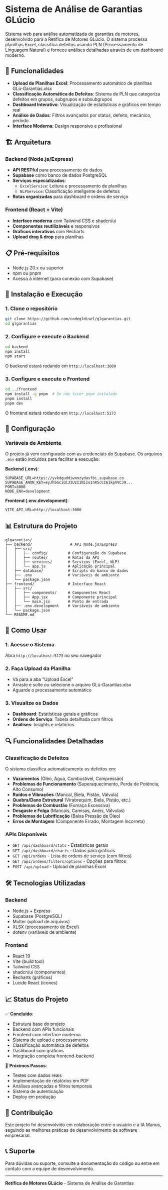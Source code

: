 # Sistema de Análise de Garantias GLúcio

Sistema web para análise automatizada de garantias de motores, desenvolvido para a Retífica de Motores GLúcio. O sistema processa planilhas Excel, classifica defeitos usando PLN (Processamento de Linguagem Natural) e fornece análises detalhadas através de um dashboard moderno.

## 🚀 Funcionalidades

- **Upload de Planilhas Excel**: Processamento automático de planilhas GLú-Garantias.xlsx
- **Classificação Automática de Defeitos**: Sistema de PLN que categoriza defeitos em grupos, subgrupos e subsubgrupos
- **Dashboard Interativo**: Visualização de estatísticas e gráficos em tempo real
- **Análise de Dados**: Filtros avançados por status, defeito, mecânico, período
- **Interface Moderna**: Design responsivo e profissional

## 🏗️ Arquitetura

### Backend (Node.js/Express)
- **API RESTful** para processamento de dados
- **Supabase** como banco de dados PostgreSQL
- **Serviços especializados**:
  - `ExcelService`: Leitura e processamento de planilhas
  - `NLPService`: Classificação inteligente de defeitos
- **Rotas organizadas** para dashboard e ordens de serviço

### Frontend (React + Vite)
- **Interface moderna** com Tailwind CSS e shadcn/ui
- **Componentes reutilizáveis** e responsivos
- **Gráficos interativos** com Recharts
- **Upload drag & drop** para planilhas

## 📋 Pré-requisitos

- Node.js 20.x ou superior
- npm ou pnpm
- Acesso à internet (para conexão com Supabase)

## 🚀 Instalação e Execução

### 1. Clone o repositório
```bash
git clone https://github.com/codegldisel/glgarantias.git
cd glgarantias
```

### 2. Configure e execute o Backend
```bash
cd backend
npm install
npm start
```
O backend estará rodando em `http://localhost:3000`

### 3. Configure e execute o Frontend
```bash
cd ../frontend
npm install -g pnpm  # Se não tiver pnpm instalado
pnpm install
pnpm dev
```
O frontend estará rodando em `http://localhost:5173`

## 🔧 Configuração

### Variáveis de Ambiente

O projeto já vem configurado com as credenciais do Supabase. Os arquivos `.env` estão incluídos para facilitar a execução:

**Backend (.env)**:
```env
SUPABASE_URL=https://yvkdquddiwnnzydasfbi.supabase.co
SUPABASE_ANON_KEY=eyJhbGciOiJIUzI1NiIsInR5cCI6IkpXVCJ9...
PORT=3000
NODE_ENV=development
```

**Frontend (.env.development)**:
```env
VITE_API_URL=http://localhost:3000
```

## 📊 Estrutura do Projeto

```
glgarantias/
├── backend/                 # API Node.js/Express
│   ├── src/
│   │   ├── config/         # Configuração do Supabase
│   │   ├── routes/         # Rotas da API
│   │   ├── services/       # Serviços (Excel, NLP)
│   │   └── app.js          # Aplicação principal
│   ├── database/           # Scripts do banco de dados
│   ├── .env                # Variáveis de ambiente
│   └── package.json
├── frontend/               # Interface React
│   ├── src/
│   │   ├── components/     # Componentes React
│   │   ├── App.jsx         # Componente principal
│   │   └── main.jsx        # Ponto de entrada
│   ├── .env.development    # Variáveis de ambiente
│   └── package.json
└── README.md
```

## 🎯 Como Usar

### 1. Acesse o Sistema
Abra `http://localhost:5173` no seu navegador

### 2. Faça Upload da Planilha
- Vá para a aba "Upload Excel"
- Arraste e solte ou selecione o arquivo GLú-Garantias.xlsx
- Aguarde o processamento automático

### 3. Visualize os Dados
- **Dashboard**: Estatísticas gerais e gráficos
- **Ordens de Serviço**: Tabela detalhada com filtros
- **Análises**: Insights e relatórios

## 🔍 Funcionalidades Detalhadas

### Classificação de Defeitos
O sistema classifica automaticamente os defeitos em:

- **Vazamentos** (Óleo, Água, Combustível, Compressão)
- **Problemas de Funcionamento** (Superaquecimento, Perda de Potência, Alto Consumo)
- **Ruídos e Vibrações** (Mancal, Biela, Pistão, Válvula)
- **Quebra/Dano Estrutural** (Virabrequim, Biela, Pistão, etc.)
- **Problemas de Combustão** (Fumaça Excessiva)
- **Desgaste e Folga** (Mancais, Camisas, Anéis, Válvulas)
- **Problemas de Lubrificação** (Baixa Pressão de Óleo)
- **Erros de Montagem** (Componente Errado, Montagem Incorreta)

### APIs Disponíveis

- `GET /api/dashboard/stats` - Estatísticas gerais
- `GET /api/dashboard/charts` - Dados para gráficos
- `GET /api/ordens` - Lista de ordens de serviço (com filtros)
- `GET /api/ordens/filters/options` - Opções para filtros
- `POST /api/upload` - Upload de planilhas Excel

## 🛠️ Tecnologias Utilizadas

### Backend
- Node.js + Express
- Supabase (PostgreSQL)
- Multer (upload de arquivos)
- XLSX (processamento de Excel)
- dotenv (variáveis de ambiente)

### Frontend
- React 19
- Vite (build tool)
- Tailwind CSS
- shadcn/ui (componentes)
- Recharts (gráficos)
- Lucide React (ícones)

## 📈 Status do Projeto

✅ **Concluído**:
- Estrutura base do projeto
- Backend com APIs funcionais
- Frontend com interface moderna
- Sistema de upload e processamento
- Classificação automática de defeitos
- Dashboard com gráficos
- Integração completa frontend-backend

🔄 **Próximos Passos**:
- Testes com dados reais
- Implementação de relatórios em PDF
- Análises avançadas e filtros temporais
- Sistema de autenticação
- Deploy em produção

## 🤝 Contribuição

Este projeto foi desenvolvido em colaboração entre o usuário e a IA Manus, seguindo as melhores práticas de desenvolvimento de software empresarial.

## 📞 Suporte

Para dúvidas ou suporte, consulte a documentação do código ou entre em contato com a equipe de desenvolvimento.

---

**Retífica de Motores GLúcio** - Sistema de Análise de Garantias

